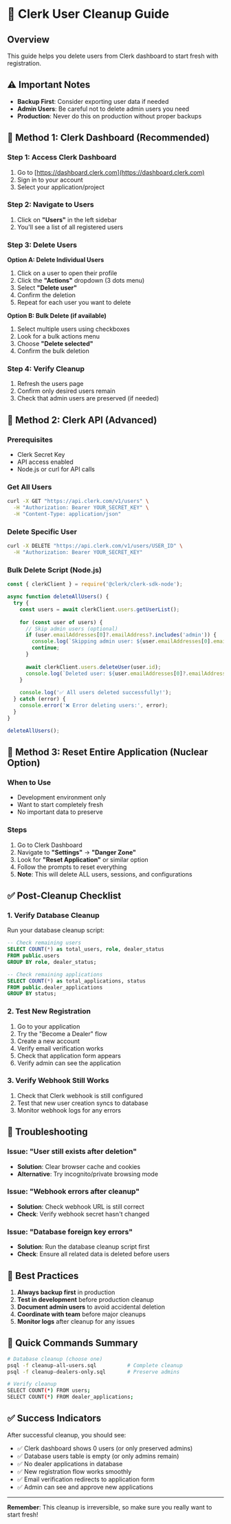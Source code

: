 # 🧹 Clerk User Cleanup Guide

## Overview
This guide helps you delete users from Clerk dashboard to start fresh with registration.

## ⚠️ Important Notes
- **Backup First**: Consider exporting user data if needed
- **Admin Users**: Be careful not to delete admin users you need
- **Production**: Never do this on production without proper backups

## 🎯 Method 1: Clerk Dashboard (Recommended)

### Step 1: Access Clerk Dashboard
1. Go to [https://dashboard.clerk.com](https://dashboard.clerk.com)
2. Sign in to your account
3. Select your application/project

### Step 2: Navigate to Users
1. Click on **"Users"** in the left sidebar
2. You'll see a list of all registered users

### Step 3: Delete Users
**Option A: Delete Individual Users**
1. Click on a user to open their profile
2. Click the **"Actions"** dropdown (3 dots menu)
3. Select **"Delete user"**
4. Confirm the deletion
5. Repeat for each user you want to delete

**Option B: Bulk Delete (if available)**
1. Select multiple users using checkboxes
2. Look for a bulk actions menu
3. Choose **"Delete selected"**
4. Confirm the bulk deletion

### Step 4: Verify Cleanup
1. Refresh the users page
2. Confirm only desired users remain
3. Check that admin users are preserved (if needed)

## 🎯 Method 2: Clerk API (Advanced)

### Prerequisites
- Clerk Secret Key
- API access enabled
- Node.js or curl for API calls

### Get All Users
```bash
curl -X GET "https://api.clerk.com/v1/users" \
  -H "Authorization: Bearer YOUR_SECRET_KEY" \
  -H "Content-Type: application/json"
```

### Delete Specific User
```bash
curl -X DELETE "https://api.clerk.com/v1/users/USER_ID" \
  -H "Authorization: Bearer YOUR_SECRET_KEY"
```

### Bulk Delete Script (Node.js)
```javascript
const { clerkClient } = require('@clerk/clerk-sdk-node');

async function deleteAllUsers() {
  try {
    const users = await clerkClient.users.getUserList();
    
    for (const user of users) {
      // Skip admin users (optional)
      if (user.emailAddresses[0]?.emailAddress?.includes('admin')) {
        console.log(`Skipping admin user: ${user.emailAddresses[0].emailAddress}`);
        continue;
      }
      
      await clerkClient.users.deleteUser(user.id);
      console.log(`Deleted user: ${user.emailAddresses[0]?.emailAddress}`);
    }
    
    console.log('✅ All users deleted successfully!');
  } catch (error) {
    console.error('❌ Error deleting users:', error);
  }
}

deleteAllUsers();
```

## 🎯 Method 3: Reset Entire Application (Nuclear Option)

### When to Use
- Development environment only
- Want to start completely fresh
- No important data to preserve

### Steps
1. Go to Clerk Dashboard
2. Navigate to **"Settings"** → **"Danger Zone"**
3. Look for **"Reset Application"** or similar option
4. Follow the prompts to reset everything
5. **Note**: This will delete ALL users, sessions, and configurations

## ✅ Post-Cleanup Checklist

### 1. Verify Database Cleanup
Run your database cleanup script:
```sql
-- Check remaining users
SELECT COUNT(*) as total_users, role, dealer_status 
FROM public.users 
GROUP BY role, dealer_status;

-- Check remaining applications
SELECT COUNT(*) as total_applications, status 
FROM public.dealer_applications 
GROUP BY status;
```

### 2. Test New Registration
1. Go to your application
2. Try the "Become a Dealer" flow
3. Create a new account
4. Verify email verification works
5. Check that application form appears
6. Verify admin can see the application

### 3. Verify Webhook Still Works
1. Check that Clerk webhook is still configured
2. Test that new user creation syncs to database
3. Monitor webhook logs for any errors

## 🚨 Troubleshooting

### Issue: "User still exists after deletion"
- **Solution**: Clear browser cache and cookies
- **Alternative**: Try incognito/private browsing mode

### Issue: "Webhook errors after cleanup"
- **Solution**: Check webhook URL is still correct
- **Check**: Verify webhook secret hasn't changed

### Issue: "Database foreign key errors"
- **Solution**: Run the database cleanup script first
- **Check**: Ensure all related data is deleted before users

## 📝 Best Practices

1. **Always backup first** in production
2. **Test in development** before production cleanup
3. **Document admin users** to avoid accidental deletion
4. **Coordinate with team** before major cleanups
5. **Monitor logs** after cleanup for any issues

## 🎯 Quick Commands Summary

```bash
# Database cleanup (choose one)
psql -f cleanup-all-users.sql          # Complete cleanup
psql -f cleanup-dealers-only.sql       # Preserve admins

# Verify cleanup
SELECT COUNT(*) FROM users;
SELECT COUNT(*) FROM dealer_applications;
```

## ✅ Success Indicators

After successful cleanup, you should see:
- ✅ Clerk dashboard shows 0 users (or only preserved admins)
- ✅ Database users table is empty (or only admins remain)
- ✅ No dealer applications in database
- ✅ New registration flow works smoothly
- ✅ Email verification redirects to application form
- ✅ Admin can see and approve new applications

---

**Remember**: This cleanup is irreversible, so make sure you really want to start fresh!
